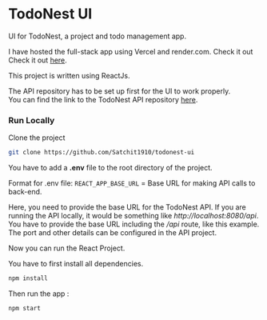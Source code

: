 
# TodoNest UI

UI for TodoNest, a project and todo management app.

I have hosted the full-stack app using Vercel and render.com. Check it out Check it out <a href="https://todonest-v1.vercel.app/" target="_blank">here</a>.

This project is written using ReactJs. 

The API repository has to be set up first for the UI to work properly. <br>You can find the link to the TodoNest API repository [here](https://github.com/Satchit1910/todonest-api).


### Run Locally

Clone the project

```bash
git clone https://github.com/Satchit1910/todonest-ui
```

You have to add a **.env** file to the root directory of the project.

Format for .env file:
`REACT_APP_BASE_URL` = Base URL for making API calls to back-end.

Here, you need to provide the base URL for the TodoNest API.
If you are running the API locally, it would be something like *http://localhost:8080/api*. You have to provide the base URL including the */api* route, like this example. The port and other details can be configured in the API project.

Now you can run the React Project.

You have to first install all dependencies.
```bash
npm install
```

Then run the app :
```bash
npm start
```



